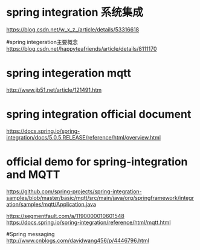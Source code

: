 # spring integration 系统集成
https://blog.csdn.net/w_x_z_/article/details/53316618

#spring integeration主要概念
https://blog.csdn.net/happyteafriends/article/details/8111170

# spring integeration mqtt
http://www.jb51.net/article/121491.htm

# spring integration official document
https://docs.spring.io/spring-integration/docs/5.0.5.RELEASE/reference/html/overview.html

# official demo for spring-integration and MQTT
https://github.com/spring-projects/spring-integration-samples/blob/master/basic/mqtt/src/main/java/org/springframework/integration/samples/mqtt/Application.java

https://segmentfault.com/a/1190000010601548
https://docs.spring.io/spring-integration/reference/html/mqtt.html

#Spring messaging 
http://www.cnblogs.com/davidwang456/p/4446796.html